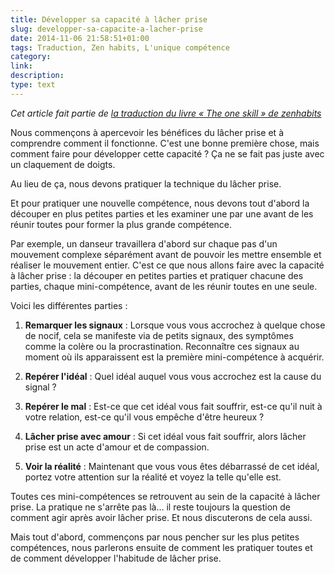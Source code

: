 ```yaml
---
title: Développer sa capacité à lâcher prise
slug: developper-sa-capacite-a-lacher-prise
date: 2014-11-06 21:58:51+01:00
tags: Traduction, Zen habits, L'unique compétence
category: 
link: 
description: 
type: text
---
```


_Cet article fait partie de [la traduction du livre « The one skill » de zenhabits](/blog/traduction-du-livre-the-one-skill-de-zenhabits/)_

Nous commençons à apercevoir les bénéfices du lâcher prise et à comprendre comment il fonctionne. C'est une bonne première chose, mais comment faire pour développer cette capacité ? Ça ne se fait pas juste avec un claquement de doigts.
<!-- TEASER_END -->
Au lieu de ça, nous devons pratiquer la technique du lâcher prise.

Et pour pratiquer une nouvelle compétence, nous devons tout d'abord la découper en plus petites parties et les examiner une par une avant de les réunir toutes pour former la plus grande compétence.

Par exemple, un danseur travaillera d'abord sur chaque pas d'un mouvement complexe séparément avant de pouvoir les mettre ensemble et réaliser le mouvement entier. C'est ce que nous allons faire avec la capacité à lâcher prise : la découper en petites parties et pratiquer chacune des parties, chaque mini-compétence, avant de les réunir toutes en une seule.

Voici les différentes parties :

1. __Remarquer les signaux__ : Lorsque vous vous accrochez à quelque chose de nocif, cela se manifeste via de petits signaux, des symptômes comme la colère ou la procrastination. Reconnaître ces signaux au moment où ils apparaissent est la première mini-compétence à acquérir.

2. __Repérer l'idéal__ : Quel idéal auquel vous vous accrochez est la cause du signal ?

3. __Repérer le mal__ : Est-ce que cet idéal vous fait souffrir, est-ce qu'il nuit à votre relation, est-ce qu'il vous empêche d'être heureux ?

4. __Lâcher prise avec amour__ : Si cet idéal vous fait souffrir, alors lâcher prise est un acte d'amour et de compassion.

5. __Voir la réalité__ : Maintenant que vous vous êtes débarrassé de cet idéal, portez votre attention sur la réalité et voyez la telle qu'elle est.

Toutes ces mini-compétences se retrouvent au sein de la capacité à lâcher prise. La pratique ne s'arrête pas là… il reste toujours la question de comment agir après avoir lâcher prise. Et nous discuterons de cela aussi.

Mais tout d'abord, commençons par nous pencher sur les plus petites compétences, nous parlerons ensuite de comment les pratiquer toutes et de comment développer l'habitude de lâcher prise.

